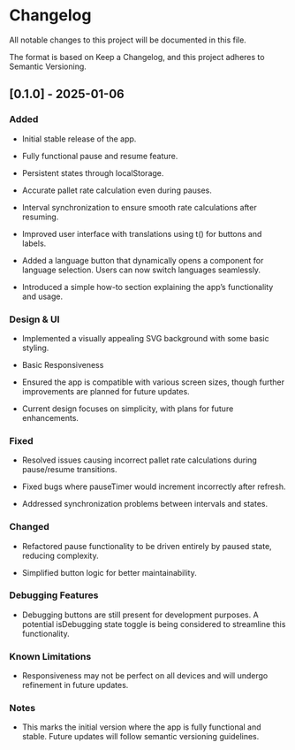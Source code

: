 # Changelog

All notable changes to this project will be documented in this file.

The format is based on Keep a Changelog,
and this project adheres to Semantic Versioning.

## [0.1.0] - 2025-01-06

### Added

- Initial stable release of the app.

- Fully functional pause and resume feature.

- Persistent states through localStorage.

- Accurate pallet rate calculation even during pauses.

- Interval synchronization to ensure smooth rate calculations after resuming.

- Improved user interface with translations using t() for buttons and labels.

- Added a language button that dynamically opens a component for language selection. Users can now switch languages seamlessly.

- Introduced a simple how-to section explaining the app’s functionality and usage.

### Design & UI

- Implemented a visually appealing SVG background with some basic styling.

- Basic Responsiveness

- Ensured the app is compatible with various screen sizes, though further improvements are planned for future updates.

- Current design focuses on simplicity, with plans for future enhancements.

### Fixed

- Resolved issues causing incorrect pallet rate calculations during pause/resume transitions.

- Fixed bugs where pauseTimer would increment incorrectly after refresh.

- Addressed synchronization problems between intervals and states.

### Changed

- Refactored pause functionality to be driven entirely by paused state, reducing complexity.

- Simplified button logic for better maintainability.

### Debugging Features

- Debugging buttons are still present for development purposes. A potential isDebugging state toggle is being considered to streamline this functionality.

### Known Limitations

- Responsiveness may not be perfect on all devices and will undergo refinement in future updates.

### Notes

- This marks the initial version where the app is fully functional and stable. Future updates will follow semantic versioning guidelines.

